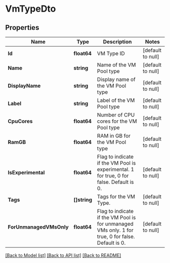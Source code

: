 # VmTypeDto

## Properties
Name | Type | Description | Notes
------------ | ------------- | ------------- | -------------
**Id** | **float64** | VM Type ID | [default to null]
**Name** | **string** | Name of the VM Pool type | [default to null]
**DisplayName** | **string** | Display name of the VM Pool type | [default to null]
**Label** | **string** | Label of the VM Pool type | [default to null]
**CpuCores** | **float64** | Number of CPU cores for the VM Pool type | [default to null]
**RamGB** | **float64** | RAM in GB for the VM Pool type | [default to null]
**IsExperimental** | **float64** | Flag to indicate if the VM Pool is experimental. 1 for true, 0 for false. Default is 0. | [default to null]
**Tags** | **[]string** | Tags for the VM Type. | [default to null]
**ForUnmanagedVMsOnly** | **float64** | Flag to indicate if the VM Pool is for unmanaged VMs only. 1 for true, 0 for false. Default is 0. | [default to null]

[[Back to Model list]](../README.md#documentation-for-models) [[Back to API list]](../README.md#documentation-for-api-endpoints) [[Back to README]](../README.md)

